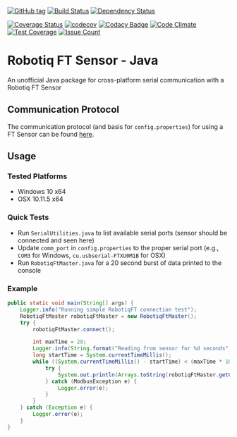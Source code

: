 [![GitHub tag](https://img.shields.io/github/tag/nnadeau/robotiq-ft-java.svg?maxAge=2592000?style=flat-square)](https://github.com/nnadeau/robotiq-ft-java/releases)
[![Build Status](https://travis-ci.org/nnadeau/robotiq-ft-java.svg?branch=master)](https://travis-ci.org/nnadeau/robotiq-ft-java)
[![Dependency Status](https://www.versioneye.com/user/projects/57d87a3d4307470032353a01/badge.svg?style=flat-square)](https://www.versioneye.com/user/projects/57d87a3d4307470032353a01)

[![Coverage Status](https://coveralls.io/repos/github/nnadeau/robotiq-ft-java/badge.svg)](https://coveralls.io/github/nnadeau/robotiq-ft-java)
[![codecov](https://codecov.io/gh/nnadeau/robotiq-ft-java/branch/master/graph/badge.svg)](https://codecov.io/gh/nnadeau/robotiq-ft-java)
[![Codacy Badge](https://api.codacy.com/project/badge/Grade/fb8fb1d66ba142af97e32ae710964af5)](https://www.codacy.com/app/nicholas-nadeau/robotiq-ft-java?utm_source=github.com&amp;utm_medium=referral&amp;utm_content=nnadeau/robotiq-ft-java&amp;utm_campaign=Badge_Grade)
[![Code Climate](https://codeclimate.com/github/nnadeau/robotiq-ft-java/badges/gpa.svg)](https://codeclimate.com/github/nnadeau/robotiq-ft-java)
[![Test Coverage](https://codeclimate.com/github/nnadeau/robotiq-ft-java/badges/coverage.svg)](https://codeclimate.com/github/nnadeau/robotiq-ft-java/coverage)
[![Issue Count](https://codeclimate.com/github/nnadeau/robotiq-ft-java/badges/issue_count.svg)](https://codeclimate.com/github/nnadeau/robotiq-ft-java)


# Robotiq FT Sensor - Java
An unofficial Java package for cross-platform serial communication with a Robotiq FT Sensor

## Communication Protocol
The communication protocol (and basis for `config.properties`) for using a FT Sensor can be found [here](http://support.robotiq.com/pages/viewpage.action?pageId=9601256).

## Usage
### Tested Platforms
- Windows 10 x64
- OSX 10.11.5 x64

### Quick Tests
- Run `SerialUtilities.java` to list available serial ports (sensor should be connected and seen here)
- Update `comm_port` in `config.properties` to the proper serial port (e.g., `COM3` for Windows, `cu.usbserial-FTXU0M1B` for OSX)
- Run `RobotiqFtMaster.java` for a 20 second burst of data printed to the console

### Example
```java
public static void main(String[] args) {
    Logger.info("Running simple RobotiqFT connection test");
    RobotiqFtMaster robotiqFtMaster = new RobotiqFtMaster();
    try {
        robotiqFtMaster.connect();

        int maxTime = 20;
        Logger.info(String.format("Reading from sensor for %d seconds", maxTime));
        long startTime = System.currentTimeMillis();
        while ((System.currentTimeMillis() - startTime) < (maxTime * 1000)) {
            try {
                System.out.println(Arrays.toString(robotiqFtMaster.getCompleteMeasure()));
            } catch (ModbusException e) {
                Logger.error(e);
            }
        }
    } catch (Exception e) {
        Logger.error(e);
    }
}
```
